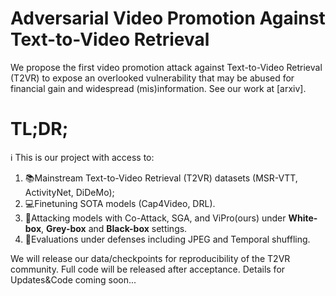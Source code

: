 # Adversarial Video Promotion Against Text-to-Video Retrieval
We propose the first video promotion attack against Text-to-Video Retrieval (T2VR) to expose an overlooked vulnerability that may be abused for financial gain and widespread (mis)information. See our work at [arxiv].


# **TL;DR;**
ℹ️ This is our project with access to:
1. 📚Mainstream Text-to-Video Retrieval (T2VR) datasets (MSR-VTT, ActivityNet, DiDeMo);
2. 💻Finetuning SOTA models (Cap4Video, DRL).
3. 👿Attacking models with Co-Attack, SGA, and ViPro(ours) under **White-box**, **Grey-box** and **Black-box** settings.
4. 🚀Evaluations under defenses including JPEG and Temporal shuffling.

We will release our data/checkpoints for reproducibility of the T2VR community. 
Full code will be released after acceptance.
Details for Updates&Code coming soon...

